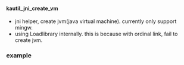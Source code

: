 #### kautil_jni_create_vm
* jni helper, create jvm(java virtual machine). currently only support mingw. 
* using Loadlibrary internally. this is because with ordinal link, fail to create jvm. 

### example
```c++


```